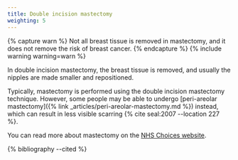 ```yaml
---
title: Double incision mastectomy
weighting: 5
---
```


{% capture warn %}
Not all breast tissue is removed in mastectomy, and it does not remove the risk of breast cancer.
{% endcapture %}
{% include warning warning=warn %}

In double incision mastectomy, the breast tissue is removed, and usually the nipples are made smaller and repositioned.

Typically, mastectomy is performed using the double incision mastectomy technique. However, some people may be able to undergo [peri-areolar mastectomy]({% link _articles/peri-areolar-mastectomy.md %}) instead, which can result in less visible scarring {% cite seal:2007 --location 227 %}.

You can read more about mastectomy on the [NHS Choices website](http://www.nhs.uk/conditions/mastectomy/Pages/Introduction.aspx).

{% bibliography --cited %}